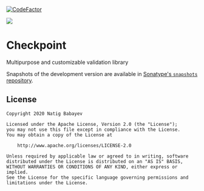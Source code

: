 [![CodeFactor](https://www.codefactor.io/repository/github/natiginfo/checkpoint/badge)](https://www.codefactor.io/repository/github/natiginfo/checkpoint)

![](https://github.com/natiginfo/Checkpoint/workflows/Snapshot%20CI/badge.svg)

# Checkpoint

Multipurpose and customizable validation library

Snapshots of the development version are available in [Sonatype's `snapshots` repository][snap].

## License

```
Copyright 2020 Natig Babayev

Licensed under the Apache License, Version 2.0 (the "License");
you may not use this file except in compliance with the License.
You may obtain a copy of the License at

    http://www.apache.org/licenses/LICENSE-2.0

Unless required by applicable law or agreed to in writing, software
distributed under the License is distributed on an "AS IS" BASIS,
WITHOUT WARRANTIES OR CONDITIONS OF ANY KIND, either express or implied.
See the License for the specific language governing permissions and
limitations under the License.
```
[snap]: https://oss.sonatype.org/content/repositories/snapshots/
